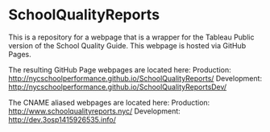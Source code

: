 # SchoolQualityReports

This is a repository for a webpage that is a wrapper for the Tableau Public version of the School Quality Guide.  This webpage is hosted via GitHub Pages.

The resulting GitHub Page webpages are located here:
Production: http://nycschoolperformance.github.io/SchoolQualityReports/
Development: http://nycschoolperformance.github.io/SchoolQualityReportsDev/

The CNAME aliased webpages are located here:
Production: http://www.schoolqualityreports.nyc/
Development: http://dev.3osp1415926535.info/
